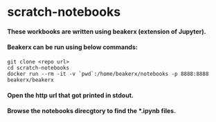 # scratch-notebooks
#### These workbooks are written using beakerx (extension of Jupyter).
#### Beakerx can be run using below commands:
```
git clone <repo url>
cd scratch-notebooks
docker run --rm -it -v `pwd`:/home/beakerx/notebooks -p 8888:8888 beakerx/beakerx
```
#### Open the http url that got printed in stdout.
#### Browse the notebooks direcgtory to find the *.ipynb files.
